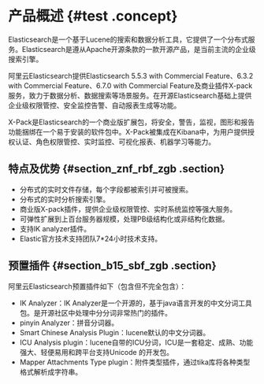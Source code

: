 # 产品概述 {#test .concept}

Elasticsearch是一个基于Lucene的搜索和数据分析工具，它提供了一个分布式服务。Elasticsearch是遵从Apache开源条款的一款开源产品，是当前主流的企业级搜索引擎。

阿里云Elasticsearch提供Elasticsearch 5.5.3 with Commercial Feature、6.3.2 with Commercial Feature、6.7.0 with Commercial Feature及商业插件X-pack服务，致力于数据分析、数据搜索等场景服务。在开源Elasticsearch基础上提供企业级权限管控、安全监控告警、自动报表生成等功能。

X-Pack是Elasticsearch的一个商业版扩展包，将安全，警告，监视，图形和报告功能捆绑在一个易于安装的软件包中。X-Pack被集成在Kibana中，为用户提供授权认证、角色权限管控、实时监控、可视化报表、机器学习等能力。

## 特点及优势 {#section_znf_rbf_zgb .section}

-   分布式的实时文件存储，每个字段都被索引并可被搜索。
-   分布式的实时分析搜索引擎。
-   商业版X-pack插件，提供企业级权限管控、实时系统监控等强大服务。
-   可弹性扩展到上百台服务器规模，处理PB级结构化或非结构化数据。
-   支持IK analyzer插件。
-   Elastic官方技术支持团队7\*24小时技术支持。

## 预置插件 {#section_b15_sbf_zgb .section}

阿里云Elasticsearch预置插件如下（包含但不完全包含）：

-   IK Analyzer：IK Analyzer是一个开源的，基于java语言开发的中文分词工具包。是开源社区中处理中分分词非常热门的插件。
-   pinyin Analyzer：拼音分词器。
-   Smart Chinese Analysis Plugin：lucene默认的中文分词器。
-   ICU Analysis plugin：lucene自带的ICU分词，ICU是一套稳定、成熟、功能强大、轻便易用和跨平台支持Unicode 的开发包。
-   Mapper Attachments Type plugin：附件类型插件，通过tika库将各种类型格式解析成字符串。

